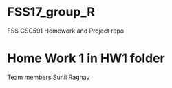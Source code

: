 # FSS17_group_R
FSS CSC591 Homework and Project repo

# Home Work 1 in HW1 folder

Team members
Sunil
Raghav
